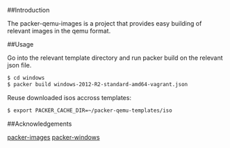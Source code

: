 ##Introduction

The packer-qemu-images is a project that provides easy building of
relevant images in the qemu format.

##Usage

Go into the relevant template directory and run packer build on
the relevant json file.

```bash
$ cd windows
$ packer build windows-2012-R2-standard-amd64-vagrant.json
```

Reuse downloaded isos accross templates:

```bash
$ export PACKER_CACHE_DIR=~/packer-qemu-templates/iso
```

##Acknowledgements

[packer-images](https://github.com/opentable/packer-images.git)
[packer-windows](https://github.com/joefitzgerald/packer-windows)

